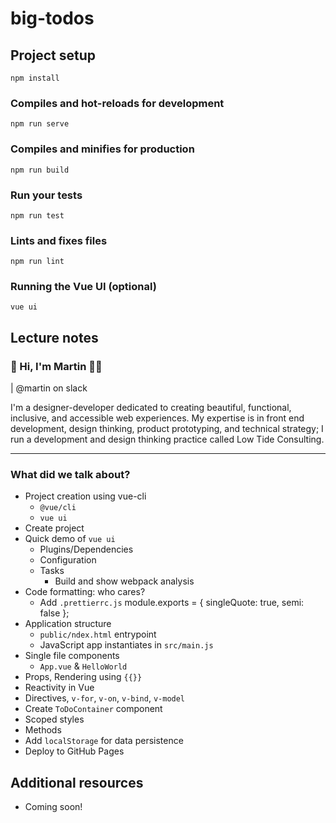 # big-todos

## Project setup
```
npm install
```

### Compiles and hot-reloads for development
```
npm run serve
```

### Compiles and minifies for production
```
npm run build
```

### Run your tests
```
npm run test
```

### Lints and fixes files
```
npm run lint
```

### Running the Vue UI (optional)
```
vue ui
```

## Lecture notes

### 👋 Hi, I'm Martin 🧔🏻

| @martin on slack

I'm a designer-developer dedicated to creating beautiful, functional, inclusive, and accessible web experiences. My expertise is in front end development, design thinking, product prototyping, and technical strategy; I run a development and design thinking practice called Low Tide Consulting.

---

### What did we talk about?

- Project creation using vue-cli
    - `@vue/cli`
    - `vue ui`
- Create project
- Quick demo of `vue ui`
    - Plugins/Dependencies
    - Configuration
    - Tasks
        - Build and show webpack analysis
- Code formatting: who cares?
    - Add `.prettierrc.js`
      module.exports = {
        singleQuote: true,
        semi: false
      };
- Application structure
    - `public/ndex.html` entrypoint
    - JavaScript app instantiates in `src/main.js`
- Single file components
    - `App.vue` & `HelloWorld`
- Props, Rendering using `{{}}`
- Reactivity in Vue
- Directives, `v-for`, `v-on`, `v-bind`, `v-model`
- Create `ToDoContainer` component
- Scoped styles
- Methods
- Add `localStorage` for data persistence
- Deploy to GitHub Pages

## Additional resources
- Coming soon!

